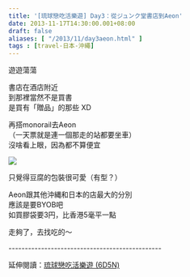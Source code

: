 ```yaml
---
title: '[琉球戀吃活樂遊] Day3：從ジュンク堂書店到Aeon'
date: 2013-11-17T14:30:00.001+08:00
draft: false
aliases: [ "/2013/11/day3aeon.html" ]
tags : [travel-日本-沖繩]
---
```


遊遊蕩蕩  
  
書店在酒店附近  
到那裡當然不是買書  
是買有「贈品」的那些 XD  
  
再搭monorail去Aeon  
（一天票就是連一個那走的站都要坐車）  
沒啥看上眼，因為都不算便宜  

![](/images/okinawa3k.jpg)

只覺得豆腐的包裝很可愛（有型？）  
  
Aeon跟其他沖縄和日本的店最大的分別  
應該是要BYOB吧  
如買膠袋要3円，比香港5毫平一點  
  
  
走夠了，去找吃的～  
  
\-----------------------------------------------  
  
延伸閱讀：[琉球戀吃活樂遊 (6D5N)](https://hidie.net/okinawa6d5n/)
